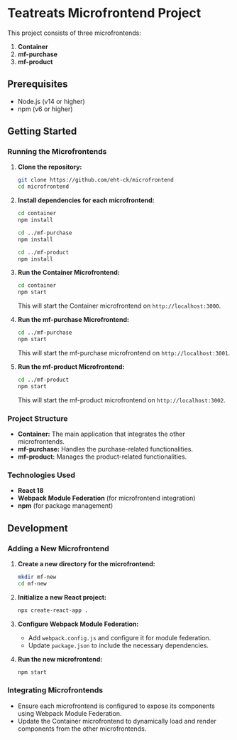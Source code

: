 # Teatreats Microfrontend Project

This project consists of three microfrontends:
1. **Container**
2. **mf-purchase**
3. **mf-product**

## Prerequisites

- Node.js (v14 or higher)
- npm (v6 or higher)

## Getting Started

### Running the Microfrontends

1. **Clone the repository:**

    ```bash
    git clone https://github.com/eht-ck/microfrontend
    cd microfrontend
    ```

2. **Install dependencies for each microfrontend:**

    ```bash
    cd container
    npm install

    cd ../mf-purchase
    npm install

    cd ../mf-product
    npm install
    ```

3. **Run the Container Microfrontend:**

    ```bash
    cd container
    npm start
    ```

    This will start the Container microfrontend on `http://localhost:3000`.

4. **Run the mf-purchase Microfrontend:**

    ```bash
    cd ../mf-purchase
    npm start
    ```

    This will start the mf-purchase microfrontend on `http://localhost:3001`.

5. **Run the mf-product Microfrontend:**

    ```bash
    cd ../mf-product
    npm start
    ```

    This will start the mf-product microfrontend on `http://localhost:3002`.

### Project Structure

- **Container:** The main application that integrates the other microfrontends.
- **mf-purchase:** Handles the purchase-related functionalities.
- **mf-product:** Manages the product-related functionalities.

### Technologies Used

- **React 18**
- **Webpack Module Federation** (for microfrontend integration)
- **npm** (for package management)

## Development

### Adding a New Microfrontend

1. **Create a new directory for the microfrontend:**

    ```bash
    mkdir mf-new
    cd mf-new
    ```

2. **Initialize a new React project:**

    ```bash
    npx create-react-app .
    ```

3. **Configure Webpack Module Federation:**

    - Add `webpack.config.js` and configure it for module federation.
    - Update `package.json` to include the necessary dependencies.

4. **Run the new microfrontend:**

    ```bash
    npm start
    ```

### Integrating Microfrontends

- Ensure each microfrontend is configured to expose its components using Webpack Module Federation.
- Update the Container microfrontend to dynamically load and render components from the other microfrontends.


